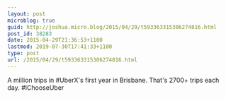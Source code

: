 ```yaml
---
layout: post
microblog: true
guid: http://joshua.micro.blog/2015/04/29/t593363315306274816.html
post_id: 38283
date: 2015-04-29T21:36:53+1100
lastmod: 2019-07-30T17:41:33+1100
type: post
url: /2015/04/29/t593363315306274816.html
---
```

A million trips in #UberX's first year in Brisbane. That's 2700+ trips each day. #IChooseUber
